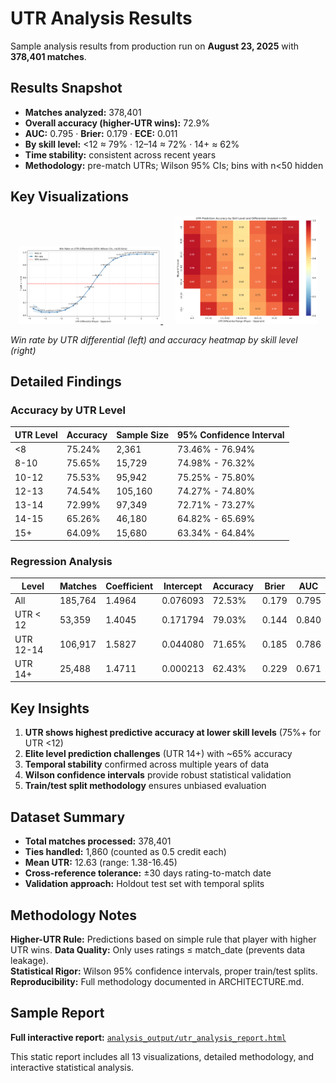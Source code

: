 # UTR Analysis Results

Sample analysis results from production run on **August 23, 2025** with **378,401 matches**.

## Results Snapshot

- **Matches analyzed:** 378,401
- **Overall accuracy (higher-UTR wins):** 72.9%  
- **AUC:** 0.795  ·  **Brier:** 0.179  ·  **ECE:** 0.011  
- **By skill level:** <12 ≈ 79% · 12–14 ≈ 72% · 14+ ≈ 62%  
- **Time stability:** consistent across recent years  
- **Methodology:** pre-match UTRs; Wilson 95% CIs; bins with n<50 hidden

## Key Visualizations

<p align="center">
  <a href="./analysis_output/plots/win_rate_by_utr_diff.png">
    <img src="./analysis_output/plots/win_rate_by_utr_diff.png" width="45%" alt="Win Rate by UTR Differential" />
  </a>
  &nbsp;&nbsp;&nbsp;&nbsp;
  <a href="./analysis_output/plots/accuracy_heatmap.png">
    <img src="./analysis_output/plots/accuracy_heatmap.png" width="45%" alt="Accuracy Heatmap" />
  </a>
</p>

*Win rate by UTR differential (left) and accuracy heatmap by skill level (right)*

## Detailed Findings

### Accuracy by UTR Level

| UTR Level | Accuracy | Sample Size | 95% Confidence Interval |
|-----------|----------|-------------|-------------------------|
| <8        | 75.24%   | 2,361       | 73.46% - 76.94%         |
| 8-10      | 75.65%   | 15,729      | 74.98% - 76.32%         |
| 10-12     | 75.53%   | 95,942      | 75.25% - 75.80%         |
| 12-13     | 74.54%   | 105,160     | 74.27% - 74.80%         |
| 13-14     | 72.99%   | 97,349      | 72.71% - 73.27%         |
| 14-15     | 65.26%   | 46,180      | 64.82% - 65.69%         |
| 15+       | 64.09%   | 15,680      | 63.34% - 64.84%         |

### Regression Analysis

| Level     | Matches | Coefficient | Intercept | Accuracy | Brier | AUC   |
|-----------|---------|-------------|-----------|----------|-------|-------|
| All       | 185,764 | 1.4964      | 0.076093  | 72.53%   | 0.179 | 0.795 |
| UTR < 12  | 53,359  | 1.4045      | 0.171794  | 79.03%   | 0.144 | 0.840 |
| UTR 12-14 | 106,917 | 1.5827      | 0.044080  | 71.65%   | 0.185 | 0.786 |
| UTR 14+   | 25,488  | 1.4711      | 0.000213  | 62.43%   | 0.229 | 0.671 |

## Key Insights

1. **UTR shows highest predictive accuracy at lower skill levels** (75%+ for UTR <12)
2. **Elite level prediction challenges** (UTR 14+) with ~65% accuracy  
3. **Temporal stability** confirmed across multiple years of data
4. **Wilson confidence intervals** provide robust statistical validation
5. **Train/test split methodology** ensures unbiased evaluation

## Dataset Summary

- **Total matches processed:** 378,401
- **Ties handled:** 1,860 (counted as 0.5 credit each)
- **Mean UTR:** 12.63 (range: 1.38-16.45)
- **Cross-reference tolerance:** ±30 days rating-to-match date
- **Validation approach:** Holdout test set with temporal splits

## Methodology Notes

**Higher-UTR Rule:** Predictions based on simple rule that player with higher UTR wins.
**Data Quality:** Only uses ratings ≤ match_date (prevents data leakage).  
**Statistical Rigor:** Wilson 95% confidence intervals, proper train/test splits.
**Reproducibility:** Full methodology documented in ARCHITECTURE.md.

## Sample Report

**Full interactive report:** [`analysis_output/utr_analysis_report.html`](./analysis_output/utr_analysis_report.html)

This static report includes all 13 visualizations, detailed methodology, and interactive statistical analysis.